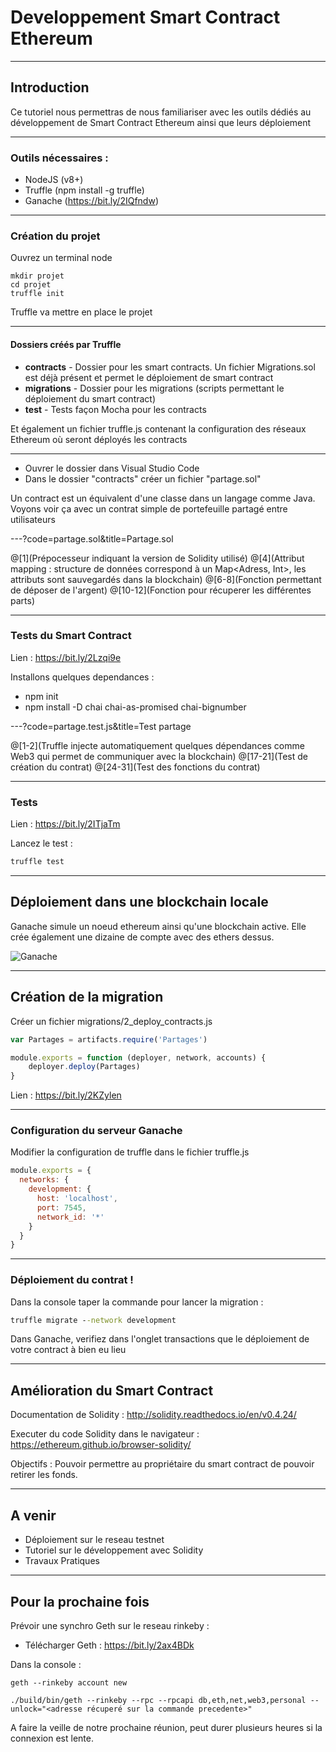 # Developpement Smart Contract Ethereum

---

## Introduction

Ce tutoriel nous permettras de nous familiariser avec les outils dédiés au développement de Smart Contract Ethereum ainsi que leurs déploiement

---

### Outils nécessaires :

* NodeJS (v8+)
* Truffle (npm install -g truffle)
* Ganache (https://bit.ly/2IQfndw)

---

### Création du projet

Ouvrez un terminal node

```dos
mkdir projet
cd projet 
truffle init
```

Truffle va mettre en place le projet

--- 

#### Dossiers créés par Truffle

* **contracts** - Dossier pour les smart contracts. Un fichier Migrations.sol est déjà présent et permet le déploiement de smart contract
* **migrations** - Dossier pour les migrations (scripts permettant le déploiement du smart contract)
* **test** - Tests façon Mocha pour les contracts

Et également un fichier truffle.js contenant la configuration des réseaux Ethereum où seront déployés les contracts

--- 

* Ouvrer le dossier dans Visual Studio Code
* Dans le dossier "contracts" créer un fichier "partage.sol"

Un contract est un équivalent d'une classe dans un langage comme Java. Voyons voir ça avec un contrat simple de portefeuille partagé entre utilisateurs

---?code=partage.sol&title=Partage.sol

@[1](Prépocesseur indiquant la version de Solidity utilisé)
@[4](Attribut mapping : structure de données correspond à un Map<Adress, Int>, les attributs sont sauvegardés dans la blockchain)
@[6-8](Fonction permettant de déposer de l'argent)
@[10-12](Fonction pour récuperer les différentes parts)

---

### Tests du Smart Contract

Lien : https://bit.ly/2Lzqi9e

Installons quelques dependances :

* npm init
* npm install -D chai chai-as-promised chai-bignumber

---?code=partage.test.js&title=Test partage

@[1-2](Truffle injecte automatiquement quelques dépendances comme Web3 qui permet de communiquer avec la blockchain)
@[17-21](Test de création du contrat)
@[24-31](Test des fonctions du contrat)

---

### Tests

Lien : https://bit.ly/2ITjaTm

Lancez le test : 
```cmd
truffle test
```

---

## Déploiement dans une blockchain locale

Ganache simule un noeud ethereum ainsi qu'une blockchain active. Elle crée également une dizaine de compte avec des ethers dessus.

![Ganache](https://cdn-images-1.medium.com/max/800/1*5cApmJQCnFBpYRJ_47emIg.png)


--- 

## Création de la migration

Créer un fichier migrations/2_deploy_contracts.js

```js
var Partages = artifacts.require('Partages')

module.exports = function (deployer, network, accounts) {
    deployer.deploy(Partages)
}
```

Lien : https://bit.ly/2KZylen

---

### Configuration du serveur Ganache

Modifier la configuration de truffle dans le fichier truffle.js

```js
module.exports = {
  networks: {
    development: {
      host: 'localhost',
      port: 7545,
      network_id: '*'
    }
  }
}
```

--- 

### Déploiement du contrat !

Dans la console taper la commande pour lancer la migration :
```cmd
truffle migrate --network development
```

Dans Ganache, verifiez dans l'onglet transactions que le déploiement de votre contract à bien eu lieu 

--- 

## Amélioration du Smart Contract

Documentation de Solidity : http://solidity.readthedocs.io/en/v0.4.24/

Executer du code Solidity dans le navigateur : https://ethereum.github.io/browser-solidity/

Objectifs : Pouvoir permettre au propriétaire du smart contract de pouvoir retirer les fonds.


--- 

## A venir

* Déploiement sur le reseau testnet
* Tutoriel sur le développement avec Solidity
* Travaux Pratiques 

---

## Pour la prochaine fois 

Prévoir une synchro Geth sur le reseau rinkeby :

* Télécharger Geth : https://bit.ly/2ax4BDk

Dans la console :
```
geth --rinkeby account new

./build/bin/geth --rinkeby --rpc --rpcapi db,eth,net,web3,personal --unlock="<adresse récuperé sur la commande precedente>"
```

A faire la veille de notre prochaine réunion, peut durer plusieurs heures si la connexion est lente.